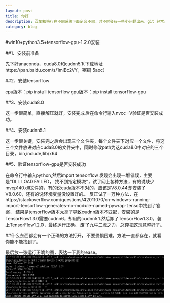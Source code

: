 ```yaml
---
layout: post
title: 你好
description: 回车和换行在不同系统下面定义不同，时不时会有一些小问题出来，git 经常出现的 No new line at the end of file 也让很多人费解，需要梳理一下
category: blog
---
```


#win10+python3.5+tensorflow-gpu-1.2.0安装

##1、安装前准备

先下好anaconda，cuda8.0和cudnn5.1(下载地址https://pan.baidu.com/s/1miBc2VY，密码 5aoc）

##2、安装tensorflow

cpu版本：pip install tensorflow
gpu版本：pip install tensorflow-gpu

##3、安装cuda8.0

这一步很简单，直接解压就好，安装完成后在命令行输入nvcc -V验证是否安装成功。

##4、安装cudnn5.1

这一步很关键，安装完之后会出现三个文件夹，每个文件夹下对应一个文件，将这三个文件放进对应cuda8.0的文件夹中，同时修改path为这cuda8.0中对应的三个目录，bin,include,lib/x64

##5、验证tensorflow-gpu是否安装成功

在命令行中输入python,然后import tensorflow
发现会出现一堆错误，主要是"DLL LOAD FAILED， 找不到指定模块"，试了网上各种方法，有的说缺少mvcp140.dll文件的，有的说cuda版本不对的，应该是V8.0.44却安装了V8.0.60，还有的说环境变量没设置好的。
反正试了一万种方法，在https://stackoverflow.com/questions/42011070/on-windows-running-import-tensorflow-generates-no-module-named-pywrap-tenso中找到了答案，
结果是tensorflow版本太高了导致cudnn版本不匹配，安装的是TensorFlow1.3.0需要cudnn6，却用的cudnn5.1.然后卸了TensorFlow1.3.0，装上TensorFlow1.2.0，最终运行正确。
废了九牛二虎之力，总算把这玩意整好了。

##什么东西都会有一个正确的方法打开，不要畏惧困难，方法一直都存在，就看你能不能找到了。

最后放一张运行正确的图，表达一下我的ease。
![](images/1.gif)

